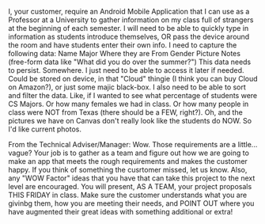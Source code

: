 I, your customer, require an Android Mobile Application that I can use as a Professor at a University to gather information on my class full of strangers at the beginning of each semester.  I will need to be able to quickly type in information as students introduce themselves, OR pass the device around the room and have students enter their own info.
I need to capture the following data:
Name
Major
Where they are From
Gender
Picture
Notes (free-form data like "What did you do over the summer?")
This data needs to persist.  Somewhere.  I just need to be able to access it later if needed.  Could be stored on device, in that "Cloud" thingie (I think you can buy Cloud on Amazon?), or just some majic black-box.
I also need to be able to sort and filter the data.  Like, if I wanted to see what percentage of students were CS Majors.  Or how many females we had in class.  Or how many people in class were NOT from Texas (there should be a FEW, right?).
Oh, and the pictures we have on Canvas don't really look like the students do NOW.  So I'd like current photos.  
 

 

From the Technical Adviser/Manager:
Wow.  Those requirements are a little... vague?  Your job is to gather as a team and figure out how we are going to make an app that meets the rough requirements and makes the customer happy.  If you think of something the cusrtomer missed, let us know.  Also, any "WOW Factor" ideas that you have that can take this project to the next level are encouraged.  You will present, AS A TEAM, your project proposals THIS FRIDAY in class.  Make sure the customer understands what you are givinbg them, how you are meeting their needs, and POINT OUT where you have augmented their great ideas with something additional or extra!
